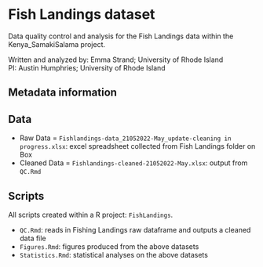 # Fish Landings dataset
Data quality control and analysis for the Fish Landings data within the Kenya_SamakiSalama project.

Written and analyzed by: Emma Strand; University of Rhode Island  
PI: Austin Humphries; University of Rhode Island 

## Metadata information




## Data 

- Raw Data = `Fishlandings-data_21052022-May_update-cleaning in progress.xlsx`: excel spreadsheet collected from Fish Landings folder on Box    
- Cleaned Data = `Fishlandings-cleaned-21052022-May.xlsx`: output from `QC.Rmd` 

## Scripts 

All scripts created within a R project: `FishLandings`. 

- `QC.Rmd`: reads in Fishing Landings raw dataframe and outputs a cleaned data file   
- `Figures.Rmd`: figures produced from the above datasets  
- `Statistics.Rmd`: statistical analyses on the above datasets  
